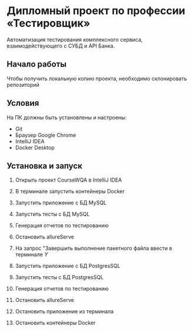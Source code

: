 # Дипломный проект по профессии «Тестировщик»

Автоматизация тестирования комплексного сервиса, взаимодействующего с СУБД и API Банка.

## Начало работы

Чтобы получить локальную копию проекта, необходимо склонировать репозиторий


## Условия

На ПК должны быть установлены и настроены:

- Git
- Браузер Google Chrome
- IntelliJ IDEA
- Docker Desktop

## Установка и запуск

1. Открыть проект СourseWQA в IntelliJ IDEA

2. В терминале запустить контейнеры Docker

3. Запустить приложение с БД MySQL

4. Запустить тесты с БД MySQL

5. Генерация отчетов по тестированию
   
6. Остановить allureServe

7. На запрос "Завершить выполнение пакетного файла ввести в терминале *Y*

8. Запустить приложение с БД PostgresSQL

9. Запустить тесты с БД PostgresSQL

10. Генерация отчетов по тестированию
    
11. Остановить allureServe

12. Остановить приложение из терминала
   
13. Остановить контейнеры Docker
